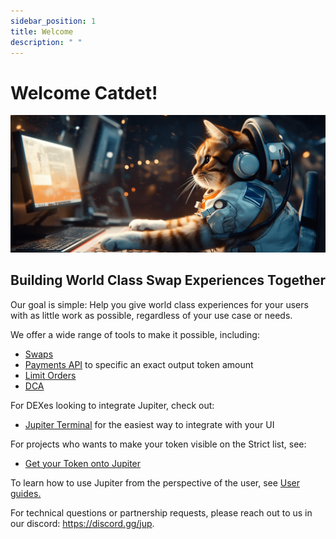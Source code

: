 ```yaml
---
sidebar_position: 1
title: Welcome
description: " "
---
```


# Welcome Catdet!

![cat_at_computer.png](../static/img/cat_at_computer.png)

## Building World Class Swap Experiences Together

Our goal is simple: Help you give world class experiences for your users with as little work as possible, regardless of your use case or needs.

We offer a wide range of tools to make it possible, including:

- [Swaps](/docs/APIs/swap-api)
- [Payments API](/docs/APIs/payments-api) to specific an exact output token amount
- [Limit Orders](/docs/limit-order/)
- [DCA](/docs/dca/)

For DEXes looking to integrate Jupiter, check out:

- [Jupiter Terminal](/docs/jupiter-terminal/jupiter-terminal) for the easiest way to integrate with your UI

For projects who wants to make your token visible on the Strict list, see:

- [Get your Token onto Jupiter](/docs/get-your-token-onto-jup)

To learn how to use Jupiter from the perspective of the user, see [User guides.](/guides)

For technical questions or partnership requests, please reach out to us in our discord: https://discord.gg/jup.
